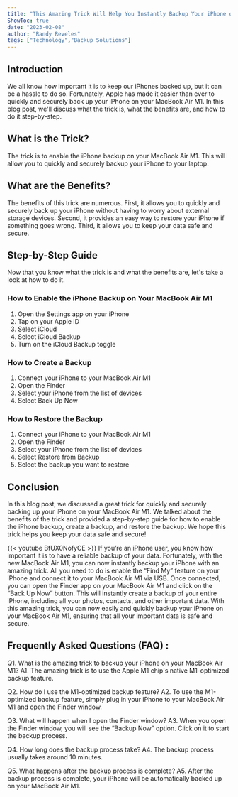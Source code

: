 ```yaml
---
title: "This Amazing Trick Will Help You Instantly Backup Your iPhone on Your MacBook Air M1!"
ShowToc: true 
date: "2023-02-08"
author: "Randy Reveles" 
tags: ["Technology","Backup Solutions"]
---
```

## Introduction 
We all know how important it is to keep our iPhones backed up, but it can be a hassle to do so. Fortunately, Apple has made it easier than ever to quickly and securely back up your iPhone on your MacBook Air M1. In this blog post, we'll discuss what the trick is, what the benefits are, and how to do it step-by-step. 

## What is the Trick? 
The trick is to enable the iPhone backup on your MacBook Air M1. This will allow you to quickly and securely backup your iPhone to your laptop. 

## What are the Benefits? 
The benefits of this trick are numerous. First, it allows you to quickly and securely back up your iPhone without having to worry about external storage devices. Second, it provides an easy way to restore your iPhone if something goes wrong. Third, it allows you to keep your data safe and secure. 

## Step-by-Step Guide 
Now that you know what the trick is and what the benefits are, let's take a look at how to do it. 

### How to Enable the iPhone Backup on Your MacBook Air M1 
1. Open the Settings app on your iPhone 
2. Tap on your Apple ID 
3. Select iCloud 
4. Select iCloud Backup 
5. Turn on the iCloud Backup toggle 

### How to Create a Backup 
1. Connect your iPhone to your MacBook Air M1 
2. Open the Finder 
3. Select your iPhone from the list of devices 
4. Select Back Up Now 

### How to Restore the Backup 
1. Connect your iPhone to your MacBook Air M1 
2. Open the Finder 
3. Select your iPhone from the list of devices 
4. Select Restore from Backup 
5. Select the backup you want to restore 

## Conclusion 
In this blog post, we discussed a great trick for quickly and securely backing up your iPhone on your MacBook Air M1. We talked about the benefits of the trick and provided a step-by-step guide for how to enable the iPhone backup, create a backup, and restore the backup. We hope this trick helps you keep your data safe and secure!

{{< youtube BfUX0NofyCE >}} 
If you’re an iPhone user, you know how important it is to have a reliable backup of your data. Fortunately, with the new MacBook Air M1, you can now instantly backup your iPhone with an amazing trick. All you need to do is enable the “Find My” feature on your iPhone and connect it to your MacBook Air M1 via USB. Once connected, you can open the Finder app on your MacBook Air M1 and click on the “Back Up Now” button. This will instantly create a backup of your entire iPhone, including all your photos, contacts, and other important data. With this amazing trick, you can now easily and quickly backup your iPhone on your MacBook Air M1, ensuring that all your important data is safe and secure.

## Frequently Asked Questions (FAQ) :
Q1. What is the amazing trick to backup your iPhone on your MacBook Air M1? 
A1. The amazing trick is to use the Apple M1 chip's native M1-optimized backup feature. 

Q2. How do I use the M1-optimized backup feature? 
A2. To use the M1-optimized backup feature, simply plug in your iPhone to your MacBook Air M1 and open the Finder window. 

Q3. What will happen when I open the Finder window? 
A3. When you open the Finder window, you will see the “Backup Now” option. Click on it to start the backup process. 

Q4. How long does the backup process take? 
A4. The backup process usually takes around 10 minutes. 

Q5. What happens after the backup process is complete? 
A5. After the backup process is complete, your iPhone will be automatically backed up on your MacBook Air M1.


